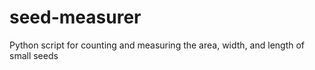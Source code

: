 # seed-measurer
Python script for counting and measuring the area, width, and length of small seeds
